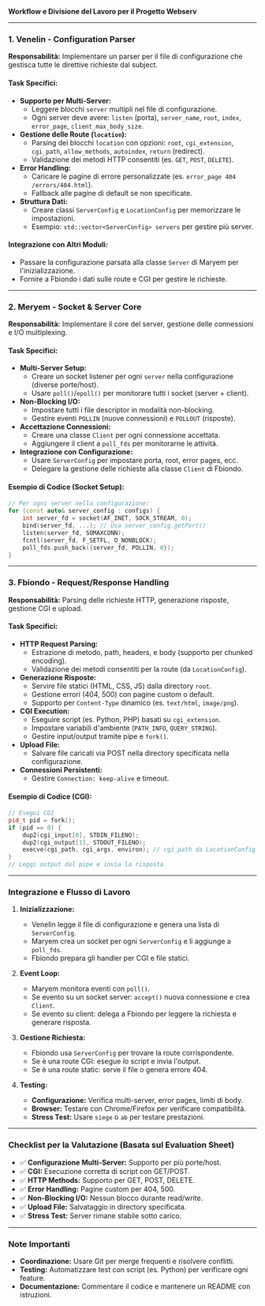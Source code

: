 **Workflow e Divisione del Lavoro per il Progetto Webserv**

---

### **1. Venelin - Configuration Parser**
**Responsabilità:** Implementare un parser per il file di configurazione che gestisca tutte le direttive richieste dal subject.

#### **Task Specifici:**
- **Supporto per Multi-Server:** 
  - Leggere blocchi `server` multipli nel file di configurazione.
  - Ogni server deve avere: `listen` (porta), `server_name`, `root`, `index`, `error_page`, `client_max_body_size`.
- **Gestione delle Route (`location`):**
  - Parsing dei blocchi `location` con opzioni: `root`, `cgi_extension`, `cgi_path`, `allow_methods`, `autoindex`, `return` (redirect).
  - Validazione dei metodi HTTP consentiti (es. `GET`, `POST`, `DELETE`).
- **Error Handling:**
  - Caricare le pagine di errore personalizzate (es. `error_page 404 /errors/404.html`).
  - Fallback alle pagine di default se non specificate.
- **Struttura Dati:**
  - Creare classi `ServerConfig` e `LocationConfig` per memorizzare le impostazioni.
  - Esempio: `std::vector<ServerConfig> servers` per gestire più server.

#### **Integrazione con Altri Moduli:**
- Passare la configurazione parsata alla classe `Server` di Maryem per l'inizializzazione.
- Fornire a Fbiondo i dati sulle route e CGI per gestire le richieste.

---

### **2. Meryem - Socket & Server Core**
**Responsabilità:** Implementare il core del server, gestione delle connessioni e I/O multiplexing.

#### **Task Specifici:**
- **Multi-Server Setup:**
  - Creare un socket listener per ogni `server` nella configurazione (diverse porte/host).
  - Usare `poll()`/`epoll()` per monitorare tutti i socket (server + client).
- **Non-Blocking I/O:**
  - Impostare tutti i file descriptor in modalità non-blocking.
  - Gestire eventi `POLLIN` (nuove connessioni) e `POLLOUT` (risposte).
- **Accettazione Connessioni:**
  - Creare una classe `Client` per ogni connessione accettata.
  - Aggiungere il client a `poll_fds` per monitorarne le attività.
- **Integrazione con Configurazione:**
  - Usare `ServerConfig` per impostare porta, root, error pages, ecc.
  - Delegare la gestione delle richieste alla classe `Client` di Fbiondo.

#### **Esempio di Codice (Socket Setup):**
```cpp
// Per ogni server nella configurazione:
for (const auto& server_config : configs) {
    int server_fd = socket(AF_INET, SOCK_STREAM, 0);
    bind(server_fd, ...); // Usa server_config.getPort()
    listen(server_fd, SOMAXCONN);
    fcntl(server_fd, F_SETFL, O_NONBLOCK);
    poll_fds.push_back({server_fd, POLLIN, 0});
}
```

---

### **3. Fbiondo - Request/Response Handling**
**Responsabilità:** Parsing delle richieste HTTP, generazione risposte, gestione CGI e upload.

#### **Task Specifici:**
- **HTTP Request Parsing:**
  - Estrazione di metodo, path, headers, e body (supporto per chunked encoding).
  - Validazione dei metodi consentiti per la route (da `LocationConfig`).
- **Generazione Risposte:**
  - Servire file statici (HTML, CSS, JS) dalla directory `root`.
  - Gestione errori (404, 500) con pagine custom o default.
  - Supporto per `Content-Type` dinamico (es. `text/html`, `image/png`).
- **CGI Execution:**
  - Eseguire script (es. Python, PHP) basati su `cgi_extension`.
  - Impostare variabili d'ambiente (`PATH_INFO`, `QUERY_STRING`).
  - Gestire input/output tramite pipe e `fork()`.
- **Upload File:**
  - Salvare file caricati via POST nella directory specificata nella configurazione.
- **Connessioni Persistenti:**
  - Gestire `Connection: keep-alive` e timeout.

#### **Esempio di Codice (CGI):**
```cpp
// Esegui CGI
pid_t pid = fork();
if (pid == 0) {
    dup2(cgi_input[0], STDIN_FILENO);
    dup2(cgi_output[1], STDOUT_FILENO);
    execve(cgi_path, cgi_args, environ); // cgi_path da LocationConfig
}
// Leggi output dal pipe e invia la risposta
```

---

### **Integrazione e Flusso di Lavoro**
1. **Inizializzazione:**
   - Venelin legge il file di configurazione e genera una lista di `ServerConfig`.
   - Maryem crea un socket per ogni `ServerConfig` e li aggiunge a `poll_fds`.
   - Fbiondo prepara gli handler per CGI e file statici.

2. **Event Loop:**
   - Maryem monitora eventi con `poll()`.
   - Se evento su un socket server: `accept()` nuova connessione e crea `Client`.
   - Se evento su client: delega a Fbiondo per leggere la richiesta e generare risposta.

3. **Gestione Richiesta:**
   - Fbiondo usa `ServerConfig` per trovare la route corrispondente.
   - Se è una route CGI: esegue lo script e invia l'output.
   - Se è una route static: serve il file o genera errore 404.

4. **Testing:**
   - **Configurazione:** Verifica multi-server, error pages, limiti di body.
   - **Browser:** Testare con Chrome/Firefox per verificare compatibilità.
   - **Stress Test:** Usare `siege` o `ab` per testare prestazioni.

---

### **Checklist per la Valutazione (Basata sul Evaluation Sheet)**
- ✅ **Configurazione Multi-Server:** Supporto per più porte/host.
- ✅ **CGI:** Esecuzione corretta di script con GET/POST.
- ✅ **HTTP Methods:** Supporto per GET, POST, DELETE.
- ✅ **Error Handling:** Pagine custom per 404, 500.
- ✅ **Non-Blocking I/O:** Nessun blocco durante read/write.
- ✅ **Upload File:** Salvataggio in directory specificata.
- ✅ **Stress Test:** Server rimane stabile sotto carico.

---

### **Note Importanti**
- **Coordinazione:** Usare Git per merge frequenti e risolvere conflitti.
- **Testing:** Automatizzare test con script (es. Python) per verificare ogni feature.
- **Documentazione:** Commentare il codice e mantenere un README con istruzioni.
